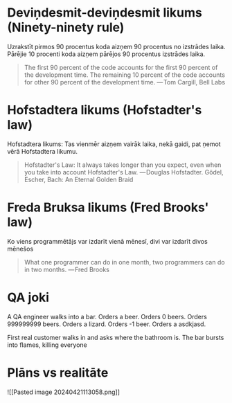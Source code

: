 # Deviņdesmit-deviņdesmit likums (Ninety-ninety rule)

Uzrakstīt pirmos 90 procentus koda aizņem 90 procentus no izstrādes laika. Pārējie 10 procenti koda aizņem pārējos 90 procentus izstrādes laika.

> The first 90 percent of the code accounts for the first 90 percent of the development time. The remaining 10 percent of the code accounts for other 90 percent of the development
> time.
> — Tom Cargill, Bell Labs


# Hofstadtera likums (Hofstadter's law)

Hofstadtera likums: Tas vienmēr aizņem vairāk laika, nekā gaidi, pat ņemot vērā Hofstadtera likumu.

> Hofstadter's Law: It always takes longer than
> you expect, even when you take into account
> Hofstadter's Law.
> — Douglas Hofstadter. Gödel, Escher, Bach:
> An Eternal Golden Braid

# Freda Bruksa likums (Fred Brooks' law)

Ko viens programmētājs var izdarīt vienā mēnesī, divi var izdarīt divos mēnešos

> What one programmer can do in one month,
> two programmers can do in two months.
> — Fred Brooks


# QA joki

A QA engineer walks into a bar.
Orders a beer. Orders 0 beers.
Orders 999999999 beers.
Orders a lizard. Orders -1 beer.
Orders a asdkjasd.

First real customer walks in and asks where the bathroom is.
The bar bursts into flames, killing everyone

# Plāns vs realitāte
![[Pasted image 20240421113058.png]]